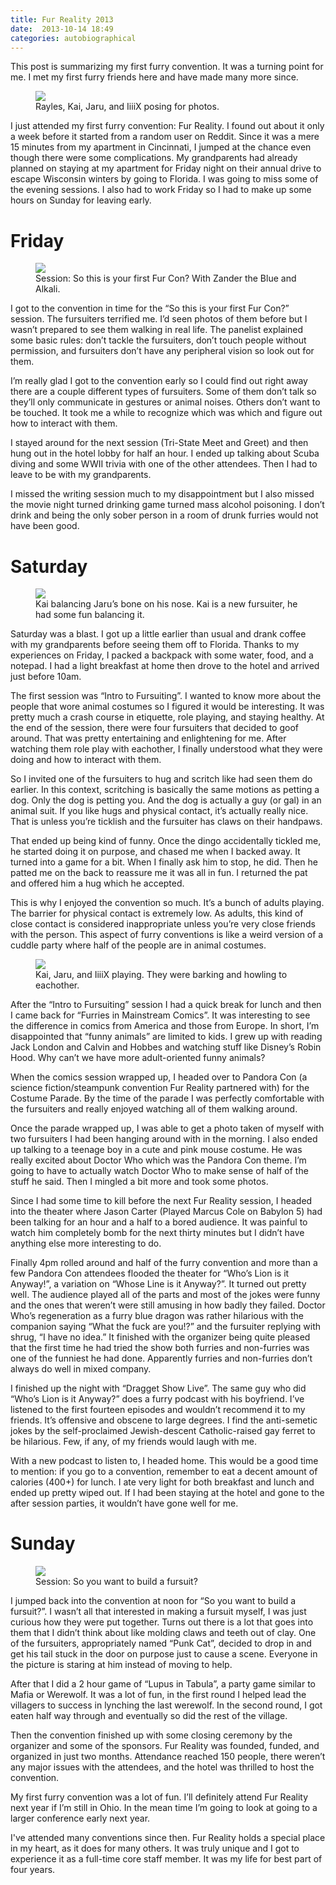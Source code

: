 ```yaml
---
title: Fur Reality 2013
date:  2013-10-14 18:49
categories: autobiographical
---
```

<p class="author">This post is summarizing my first furry convention. It was a turning point for me. I met my first furry friends here and have made many more since.</p>

<figure class="full-width">
  <img loading="lazy" src="/images/fur-reality-2013/rayles-kai-jaru-iiii-posing.png"/>
  <figcaption>Rayles, Kai, Jaru, and IiiiX posing for photos.</figcaption>
</figure>

I just attended my first furry convention: Fur Reality. I found out about it only a week before it started from a random user on Reddit. Since it was a mere 15 minutes from my apartment in Cincinnati, I jumped at the chance even though there were some complications. My grandparents had already planned on staying at my apartment for Friday night on their annual drive to escape Wisconsin winters by going to Florida. I was going to miss some of the evening sessions. I also had to work Friday so I had to make up some hours on Sunday for leaving early.

# Friday
<figure class="full-width">
  <img loading="lazy" src="/images/fur-reality-2013/first-fur-con.png"/>
  <figcaption>Session: So this is your first Fur Con? With Zander the Blue and Alkali.</figcaption>
</figure>

I got to the convention in time for the “So this is your first Fur Con?” session. The fursuiters terrified me. I’d seen photos of them before but I wasn’t prepared to see them walking in real life. The panelist explained some basic rules: don’t tackle the fursuiters, don’t touch people without permission, and fursuiters don’t have any peripheral vision so look out for them.

I’m really glad I got to the convention early so I could find out right away there are a couple different types of fursuiters. Some of them don’t talk so they’ll only communicate in gestures or animal noises. Others don’t want to be touched. It took me a while to recognize which was which and figure out how to interact with them.

I stayed around for the next session (Tri-State Meet and Greet) and then hung out in the hotel lobby for half an hour. I ended up talking about Scuba diving and some WWII trivia with one of the other attendees. Then I had to leave to be with my grandparents.

I missed the writing session much to my disappointment but I also missed the movie night turned drinking game turned mass alcohol poisoning. I don’t drink and being the only sober person in a room of drunk furries would not have been good.

# Saturday
<figure class="full-width">
  <img loading="lazy" src="/images/fur-reality-2013/kai-balancing-bone.png"/>
  <figcaption>Kai balancing Jaru’s bone on his nose. Kai is a new fursuiter, he had some fun balancing it.</figcaption>
</figure>

Saturday was a blast. I got up a little earlier than usual and drank coffee with my grandparents before seeing them off to Florida. Thanks to my experiences on Friday, I packed a backpack with some water, food, and a notepad. I had a light breakfast at home then drove to the hotel and arrived just before 10am.

The first session was “Intro to Fursuiting”. I wanted to know more about the people that wore animal costumes so I figured it would be interesting. It was pretty much a crash course in etiquette, role playing, and staying healthy. At the end of the session, there were four fursuiters that decided to goof around. That was pretty entertaining and enlightening for me. After watching them role play with eachother, I finally understood what they were doing and how to interact with them.

So I invited one of the fursuiters to hug and scritch like had seen them do earlier. In this context, scritching is basically the same motions as petting a dog. Only the dog is petting you. And the dog is actually a guy (or gal) in an animal suit. If you like hugs and physical contact, it’s actually really nice. That is unless you’re ticklish and the fursuiter has claws on their handpaws.

That ended up being kind of funny. Once the dingo accidentally tickled me, he started doing it on purpose, and chased me when I backed away. It turned into a game for a bit. When I finally ask him to stop, he did. Then he patted me on the back to reassure me it was all in fun. I returned the pat and offered him a hug which he accepted.

This is why I enjoyed the convention so much. It’s a bunch of adults playing. The barrier for physical contact is extremely low. As adults, this kind of close contact is considered inappropriate unless you’re very close friends with the person. This aspect of furry conventions is like a weird version of a cuddle party where half of the people are in animal costumes.

<figure class="full-width">
  <img loading="lazy" src="/images/fur-reality-2013/barking-and-howling.png"/>
  <figcaption>Kai, Jaru, and IiiiX playing. They were barking and howling to eachother.</figcaption>
</figure>

After the “Intro to Fursuiting” session I had a quick break for lunch and then I came back for “Furries in Mainstream Comics”. It was interesting to see the difference in comics from America and those from Europe. In short, I’m disappointed that “funny animals” are limited to kids. I grew up with reading Jack London and Calvin and Hobbes and watching stuff like Disney’s Robin Hood. Why can’t we have more adult-oriented funny animals?

When the comics session wrapped up, I headed over to Pandora Con (a science fiction/steampunk convention Fur Reality partnered with) for the Costume Parade. By the time of the parade I was perfectly comfortable with the fursuiters and really enjoyed watching all of them walking around.

Once the parade wrapped up, I was able to get a photo taken of myself with two fursuiters I had been hanging around with in the morning. I also ended up talking to a teenage boy in a cute and pink mouse costume. He was really excited about Doctor Who which was the Pandora Con theme. I’m going to have to actually watch Doctor Who to make sense of half of the stuff he said. Then I mingled a bit more and took some photos.

Since I had some time to kill before the next Fur Reality session, I headed into the theater where Jason Carter (Played Marcus Cole on Babylon 5) had been talking for an hour and a half to a bored audience. It was painful to watch him completely bomb for the next thirty minutes but I didn’t have anything else more interesting to do.

Finally 4pm rolled around and half of the furry convention and more than a few Pandora Con attendees flooded the theater for “Who’s Lion is it Anyway!”, a variation on “Whose Line is it Anyway?”. It turned out pretty well. The audience played all of the parts and most of the jokes were funny and the ones that weren’t were still amusing in how badly they failed. Doctor Who’s regeneration as a furry blue dragon was rather hilarious with the companion saying “What the fuck are you!?” and the fursuiter replying with shrug, “I have no idea.” It finished with the organizer being quite pleased that the first time he had tried the show both furries and non-furries was one of the funniest he had done. Apparently furries and non-furries don’t always do well in mixed company.

I finished up the night with “Dragget Show Live”. The same guy who did “Who’s Lion is it Anyway?” does a furry podcast with his boyfriend. I’ve listened to the first fourteen episodes and wouldn’t recommend it to my friends. It’s offensive and obscene to large degrees. I find the anti-semetic jokes by the self-proclaimed Jewish-descent Catholic-raised gay ferret to be hilarious. Few, if any, of my friends would laugh with me.

With a new podcast to listen to, I headed home. This would be a good time to mention: if you go to a convention, remember to eat a decent amount of calories (400+) for lunch. I ate very light for both breakfast and lunch and ended up pretty wiped out. If I had been staying at the hotel and gone to the after session parties, it wouldn’t have gone well for me.

# Sunday
<figure class="full-width">
  <img loading="lazy" src="/images/fur-reality-2013/build-a-fursuit.png"/>
  <figcaption>Session: So you want to build a fursuit?</figcaption>
</figure>

I jumped back into the convention at noon for “So you want to build a fursuit?”. I wasn’t all that interested in making a fursuit myself, I was just curious how they were put together. Turns out there is a lot that goes into them that I didn’t think about like molding claws and teeth out of clay. One of the fursuiters, appropriately named “Punk Cat”, decided to drop in and get his tail stuck in the door on purpose just to cause a scene. Everyone in the picture is staring at him instead of moving to help.

After that I did a 2 hour game of “Lupus in Tabula”, a party game similar to Mafia or Werewolf. It was a lot of fun, in the first round I helped lead the villagers to success in lynching the last werewolf. In the second round, I got eaten half way through and eventually so did the rest of the village.

Then the convention finished up with some closing ceremony by the organizer and some of the sponsors. Fur Reality was founded, funded, and organized in just two months. Attendance reached 150 people, there weren’t any major issues with the attendees, and the hotel was thrilled to host the convention.

My first furry convention was a lot of fun. I’ll definitely attend Fur Reality next year if I’m still in Ohio. In the mean time I’m going to look at going to a larger conference early next year.

<p class="author">I've attended many conventions since then. Fur Reality holds a special place in my heart, as it does for many others. It was truly unique and I got to experience it as a full-time core staff member. It was my life for best part of four years.</p>